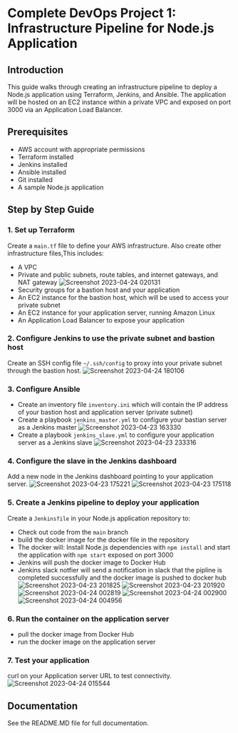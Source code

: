 # Complete DevOps Project 1: Infrastructure Pipeline for Node.js Application

## Introduction
This guide walks through creating an infrastructure pipeline to deploy a Node.js application using Terraform, Jenkins, and Ansible. The application will be hosted on an EC2 instance within a private VPC and exposed on port 3000 via an Application Load Balancer.

## Prerequisites 
- AWS account with appropriate permissions
- Terraform installed
- Jenkins installed
- Ansible installed 
- Git installed
- A sample Node.js application

## Step by Step Guide

### 1. Set up Terraform
Create a `main.tf` file to define your AWS infrastructure. 
Also create other infrastructure files,This includes:

- A VPC 
- Private and public subnets, route tables, and internet gateways, and NAT gateway
![Screenshot 2023-04-24 020131](https://user-images.githubusercontent.com/110028481/234050666-ae90832b-96b2-4eae-a271-097b214cafe6.png)
- Security groups for a bastion host and your application
- An EC2 instance for the bastion host, which will be used to access your private subnet
- An EC2 instance for your application server, running Amazon Linux 
- An Application Load Balancer to expose your application

### 2. Configure Jenkins to use the private subnet and bastion host
Create an SSH config file `~/.ssh/config` to proxy into your private subnet through the bastion host.
![Screenshot 2023-04-24 180106](https://user-images.githubusercontent.com/110028481/234052418-455b7c90-1174-4dfd-8d32-aa3336a96c4c.png)

### 3. Configure Ansible
- Create an inventory file `inventory.ini` which will contain the IP address of your bastion host and application server (private subnet)
- Create a playbook `jenkins_master.yml` to configure your bastian server as a Jenkins master
![Screenshot 2023-04-23 163330](https://user-images.githubusercontent.com/110028481/234049480-38338ade-a4d2-4c23-82b0-6b93a9d3d5e4.png)
- Create a playbook `jenkins_slave.yml` to configure your application server as a Jenkins slave
![Screenshot 2023-04-23 233316](https://user-images.githubusercontent.com/110028481/234049972-8309128a-74c4-44e3-b789-0b9c5c442cfc.png)

### 4. Configure the slave in the Jenkins dashboard
Add a new node in the Jenkins dashboard pointing to your application server.
![Screenshot 2023-04-23 175221](https://user-images.githubusercontent.com/110028481/234049779-a2ef75f0-a57c-46fe-9368-187bc74673b2.png)
![Screenshot 2023-04-23 175118](https://user-images.githubusercontent.com/110028481/234049741-022d75e9-290b-4c3d-9f00-da748c189771.png)

### 5. Create a Jenkins pipeline to deploy your application
Create a `Jenkinsfile` in your Node.js application repository to:
- Check out code from the `main` branch
- build the docker image for the docker file in the repository
- The docker will: Install Node.js dependencies with `npm install` and start the application with `npm start` exposed on port 3000
- Jenkins will push the docker image to Docker Hub
- Jenkins slack notfier will send a notification in slack that the pipline is completed successfully and the docker image is pushed to docker hub
![Screenshot 2023-04-23 201825](https://user-images.githubusercontent.com/110028481/234050038-a87a129c-d7f3-4ae5-88af-dd02c3a4fb1b.png)
![Screenshot 2023-04-23 201920](https://user-images.githubusercontent.com/110028481/234050056-423a5818-c607-4323-8d25-6b7c42719fba.png)
![Screenshot 2023-04-24 002819](https://user-images.githubusercontent.com/110028481/234050108-d446c7da-85af-46ad-8650-29106a5da9c1.png)
![Screenshot 2023-04-24 002900](https://user-images.githubusercontent.com/110028481/234050141-93a87dd8-1afb-4105-bfd3-9b06737802e4.png)
![Screenshot 2023-04-24 004956](https://user-images.githubusercontent.com/110028481/234050452-bc08cb9c-4c0e-47b8-8457-c8e9f1784b68.png)

### 6. Run the container on the application server
- pull the docker image from Docker Hub
- run the docker image on the application server

### 7. Test your application
curl on your Application server URL to test connectivity.
![Screenshot 2023-04-24 015544](https://user-images.githubusercontent.com/110028481/234050580-1d212ef8-93db-4020-a0e9-995420915a61.png)

## Documentation
See the README.MD file for full documentation.
